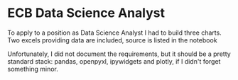 # ECB Data Science Analyst
To apply to a position as Data Science Analyst I had to build three charts. Two excels providing data are included, source is listed in the notebook

Unfortunately, I did not document the requirements, but it should be a pretty standard stack: pandas, openpyxl, ipywidgets and plotly, if I didn't forget something minor.
